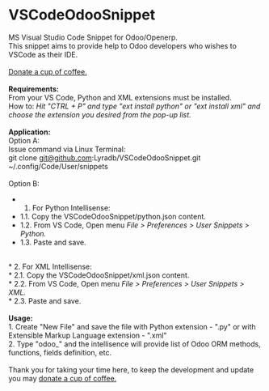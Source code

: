# VSCodeOdooSnippet
MS Visual Studio Code Snippet for Odoo/Openerp.
<br/>
This snippet aims to provide help to Odoo developers who wishes to VSCode as their IDE.
<br/>
<br/>
<a href="https://www.paypal.com/cgi-bin/webscr?cmd=_donations&business=U2VV4BHMLAD8L&lc=PH&item_name=github%2fdonate4dev&item_number=%40lyradb%2fvscode&currency_code=PHP&bn=PP%2dDonationsBF%3abtn_donateCC_LG%2egif%3aNonHosted" title="Your donation is highly appreciated." style="text-decoration:underline;" target="_blank" >Donate a cup of coffee.</a>
<br/>
<br/>
<b>Requirements:</b><br/>
From your VS Code, Python and XML extensions must be installed.<br/>
  How to: <i>Hit "CTRL + P" and type "ext install python" or "ext install xml" and choose the extension you desired from the pop-up list.</i>
<br/>
<br/>
<b>Application:</b><br/>
  Option A:<br/>
    Issue command via Linux Terminal:<br/>
      git clone git@github.com:Lyradb/VSCodeOdooSnippet.git ~/.config/Code/User/snippets
  <br/>
  <br/>
  Option B:<br/>
  *  1. For Python Intellisense:<br/>
  *    1.1. Copy the VSCodeOdooSnippet/python.json content.<br/>
  *    1.2. From VS Code, Open menu <i>File > Preferences > User Snippets > Python.</i><br/>
  *    1.3. Paste and save.
  <br/>
  *  2. For XML Intellisense:<br/>
  *    2.1. Copy the VSCodeOdooSnippet/xml.json content.<br/>
  *    2.2. From VS Code, Open menu <i>File > Preferences > User Snippets > XML.</i><br/>
  *    2.3. Paste and save.
<br/>
<br/>
<b>Usage:</b><br/>
1. Create "New File" and save the file with Python extension - ".py" or with Extensible Markup Language extension - ".xml"
<br/>
2. Type "odoo_" and the intellisence will provide list of Odoo ORM methods, functions, fields definition, etc.
<br/>
<br/>
Thank you for taking your time here, to keep the development and update you may <a href="https://www.paypal.com/cgi-bin/webscr?cmd=_donations&business=U2VV4BHMLAD8L&lc=PH&item_name=github%2fdonate4dev&item_number=%40lyradb%2fvscode&currency_code=PHP&bn=PP%2dDonationsBF%3abtn_donateCC_LG%2egif%3aNonHosted" title="Your donation is highly appreciated." style="text-decoration:underline;" target="_blank" >donate a cup of coffee.</a>
